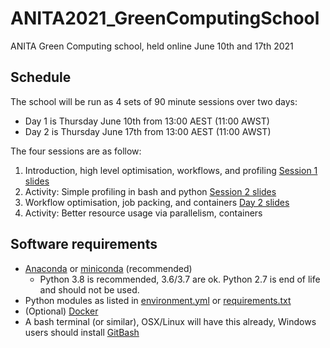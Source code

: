 # ANITA2021_GreenComputingSchool
ANITA Green Computing school, held online June 10th and 17th 2021

## Schedule

The school will be run as 4 sets of 90 minute sessions over two days:
- Day 1 is Thursday June 10th from 13:00 AEST (11:00 AWST)
- Day 2 is Thursday June 17th from 13:00 AEST (11:00 AWST)

The four sessions are as follow:
1. Introduction, high level optimisation, workflows, and profiling [Session 1 slides](https://tinyurl.com/anita-workshop-s1)
2. Activity: Simple profiling in bash and python [Session 2 slides](https://docs.google.com/presentation/d/1HPWK5KICxM_kv5qFUU4_fH0LPiar_b0Vsa0Ld6dgUzw/edit?usp=sharing)
4. Workflow optimisation, job packing, and containers [Day 2 slides](https://docs.google.com/presentation/d/1kN5qPLH5PX_T3fb5G_Eqrx-roYqvqIVwwMzu_ZuYTRQ/edit?usp=sharing)
5. Activity: Better resource usage via parallelism, containers


## Software requirements
- [Anaconda](https://www.anaconda.com/distribution/#download-section) or [miniconda](https://docs.conda.io/en/latest/miniconda.html) (recommended)
  - Python 3.8 is recommended, 3.6/3.7 are ok. Python 2.7 is end of life and should not be used.
- Python modules as listed in [environment.yml](environment.yml) or [requirements.txt](requirements.txt)
- (Optional) [Docker](https://www.docker.com/products/docker-app)
- A bash terminal (or similar), OSX/Linux will have this already, Windows users should install [GitBash](https://gitforwindows.org/)

